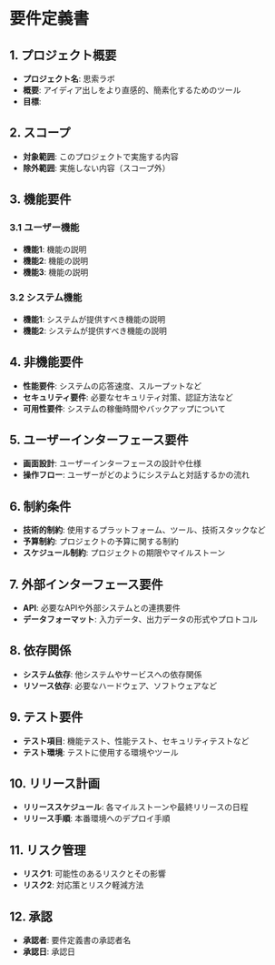 # 要件定義書

## 1. プロジェクト概要
- **プロジェクト名**: 思索ラボ
- **概要**: アイディア出しをより直感的、簡素化するためのツール
- **目標**: 

## 2. スコープ
- **対象範囲**: このプロジェクトで実施する内容
- **除外範囲**: 実施しない内容（スコープ外）

## 3. 機能要件
### 3.1 ユーザー機能
- **機能1**: 機能の説明
- **機能2**: 機能の説明
- **機能3**: 機能の説明

### 3.2 システム機能
- **機能1**: システムが提供すべき機能の説明
- **機能2**: システムが提供すべき機能の説明

## 4. 非機能要件
- **性能要件**: システムの応答速度、スループットなど
- **セキュリティ要件**: 必要なセキュリティ対策、認証方法など
- **可用性要件**: システムの稼働時間やバックアップについて

## 5. ユーザーインターフェース要件
- **画面設計**: ユーザーインターフェースの設計や仕様
- **操作フロー**: ユーザーがどのようにシステムと対話するかの流れ

## 6. 制約条件
- **技術的制約**: 使用するプラットフォーム、ツール、技術スタックなど
- **予算制約**: プロジェクトの予算に関する制約
- **スケジュール制約**: プロジェクトの期限やマイルストーン

## 7. 外部インターフェース要件
- **API**: 必要なAPIや外部システムとの連携要件
- **データフォーマット**: 入力データ、出力データの形式やプロトコル

## 8. 依存関係
- **システム依存**: 他システムやサービスへの依存関係
- **リソース依存**: 必要なハードウェア、ソフトウェアなど

## 9. テスト要件
- **テスト項目**: 機能テスト、性能テスト、セキュリティテストなど
- **テスト環境**: テストに使用する環境やツール

## 10. リリース計画
- **リリーススケジュール**: 各マイルストーンや最終リリースの日程
- **リリース手順**: 本番環境へのデプロイ手順

## 11. リスク管理
- **リスク1**: 可能性のあるリスクとその影響
- **リスク2**: 対応策とリスク軽減方法

## 12. 承認
- **承認者**: 要件定義書の承認者名
- **承認日**: 承認日
